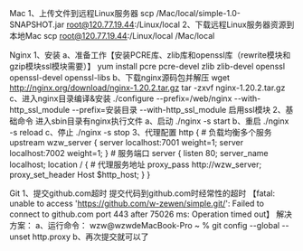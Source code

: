 Mac
1、上传文件到远程Linux服务器
scp /Mac/local/simple-1.0-SNAPSHOT.jar root@120.77.19.44:/Linux/local
2、下载远程Linux服务器资源到本地Mac
scp root@120.77.19.44:/Linux/local /Mac/local

Nginx
1、安装
 a、准备工作【安装PCRE库、zlib库和openssl库（rewrite模块和gzip模块ssl模块需要）】
    yum install pcre pcre-devel zlib zlib-devel openssl openssl-devel openssl-libs
 b、下载nginx源码包并解压
    wget http://nginx.org/download/nginx-1.20.2.tar.gz
    tar -zxvf nginx-1.20.2.tar.gz
 c、进入nginx目录编译&安装
    ./configure --prefix=/web/nginx --with-http_ssl_module
        --prefix=安装目录
        --with-http_ssl_module 启用ssl模块
2、基础命令
 进入sbin目录有nginx执行文件
 a、启动
    ./nginx -s start
 b、重启
    ./nginx -s reload
 c、停止
    ./nginx -s stop
3、代理配置
http {
    # 负载均衡多个服务
    upstream wzw_server {
        server	localhost:7001	weight=1;
        server	localhost:7002	weight=1;
    }
    # 服务端口
    server {
        listen       80;
        server_name  localhost;
        location / {
            # 代理服务地址
            proxy_pass http://wzw_server;
	        proxy_set_header Host $http_host;
        }
}

Git
1、提交github.com超时
 提交代码到github.com时经常性的超时
【fatal: unable to access 'https://github.com/w-zewen/simple.git/': Failed to connect to github.com port 443 after 75026 ms: Operation timed out】
 解决方案：
 a、运行命令：
 wzw@wzwdeMacBook-Pro ~ % git config --global --unset http.proxy
 b、再次提交就可以了


